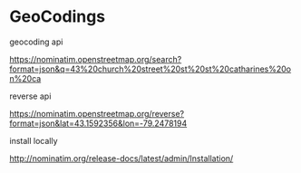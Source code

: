 # GeoCodings

geocoding api

https://nominatim.openstreetmap.org/search?format=json&q=43%20church%20street%20st%20st%20catharines%20on%20ca

reverse api

https://nominatim.openstreetmap.org/reverse?format=json&lat=43.1592356&lon=-79.2478194

install locally

http://nominatim.org/release-docs/latest/admin/Installation/
